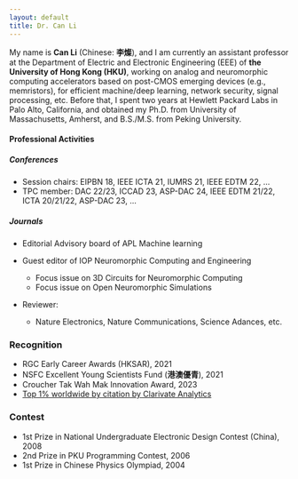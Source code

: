 ```yaml
---
layout: default
title: Dr. Can Li
---
```


My name is **Can Li** (Chinese: <b class="name-ch">李燦</b>), and I am currently an assistant professor at the Department of Electric and Electronic Engineering (EEE) of **the University of Hong Kong (HKU)**, working on analog and neuromorphic computing accelerators based on post-CMOS emerging devices (e.g., memristors), for efficient machine/deep learning, network security, signal processing, etc. Before that, I spent two years at Hewlett Packard Labs in Palo Alto, California, and obtained my Ph.D. from University of Massachusetts, Amherst, and B.S./M.S. from Peking University.

#### Professional Activities

##### Conferences
- Session chairs: EIPBN 18, IEEE ICTA 21, IUMRS 21, IEEE EDTM 22, ...
- TPC member: DAC 22/23, ICCAD 23, ASP-DAC 24, IEEE EDTM 21/22, ICTA 20/21/22, ASP-DAC 23, ...

##### Journals

- Editorial Advisory board of APL Machine learning
- Guest editor of IOP Neuromorphic Computing and Engineering 
    - Focus issue on 3D Circuits for Neuromorphic Computing
    - Focus issue on Open Neuromorphic Simulations

- Reviewer:
  - Nature Electronics, Nature Communications, Science Adances, etc.

### Recognition
- RGC Early Career Awards (HKSAR), 2021
- NSFC Excellent Young Scientists Fund (<b class="name-ch">港澳優青</b>), 2021
- Croucher Tak Wah Mak Innovation Award, 2023
- [Top 1% worldwide by citation by Clarivate Analytics](https://hub.hku.hk/local/top1pc/top1pc.jsp)


### Contest

- 1st Prize in National Undergraduate Electronic Design Contest (China), 2008
- 2nd Prize in PKU Programming Contest, 2006
- 1st Prize in Chinese Physics Olympiad, 2004

